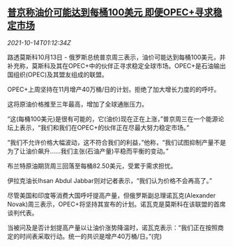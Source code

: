 <!--1634175062000-->
[普京称油价可能达到每桶100美元 即便OPEC+寻求稳定市场](https://cn.reuters.com/article/putin-oil-prices-1013-wedn-idCNKBS2H402S)
------

<div><i>2021-10-14T01:12:34Z</i></div><p>路透莫斯科10月13日 - 俄罗斯总统普京周三表示，油价可能达到每桶100美元，并补充称，莫斯科及其在OPEC+中的伙伴正寻求稳定全球市场。OPEC+是石油输出国组织(OPEC)及其盟友组成的联盟。</p><p>OPEC+上周坚持在11月增产40万桶/日的计划，拒绝了加大增长力度的的呼吁。</p><p>这将原油价格推至三年最高，增加了全球通胀压力。</p><p>“这(每桶100美元)是很有可能的，它(油价)现在正在上涨，”普京周三在一个能源论坛上表示，“我们和我们在OPEC+的伙伴正在尽最大努力稳定市场。”</p><p>“我们不允许价格大幅波动，这不符合我们的利益，”他称，“我们试图抑制产量不是为了让油价飙升……我们主张(石油产量)平稳而平衡的变动。”</p><p>布兰特原油期货周三回落至每桶82.50美元，受累于需求担忧。</p><p>伊拉克油长Ihsan Abdul Jabbar则对记者表示，“我们认为价格不会再高了。”</p><p>尽管美国和印度等消费大国呼吁提高产量，但俄罗斯副总理诺瓦克(Alexander Novak)周三表示，OPEC+将坚持其宣布的计划。诺瓦克是莫斯科在该联盟的首席谈判代表。</p><p>当被问及是否计划提高产量以让油价涨势降温时，诺瓦克表示：“我们正在按照商定的时间表采取行动。统一的共识是增产40万桶/日。”(完)</p>
